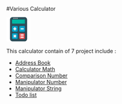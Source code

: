 #Various Calculator

![](./alldom/calculator.png)

This calculator contain of 7 project include :

- [Address Book](https://github.com/fabilqis/dilla-dom/tree/master/alldom/address-book)
- [Calculator Math](https://github.com/fabilqis/dilla-dom/tree/master/alldom/calculator-math)
- [Comparison Number](https://github.com/fabilqis/dilla-dom/tree/master/alldom/comparison-number)
- [Manipulator Number](https://github.com/fabilqis/dilla-dom/tree/master/alldom/manipulation-number)
- [Manipulator String](https://github.com/fabilqis/dilla-dom/tree/master/alldom/manipulation-string)
- [Todo list](https://github.com/fabilqis/dilla-dom/tree/master/alldom/todo-list)
